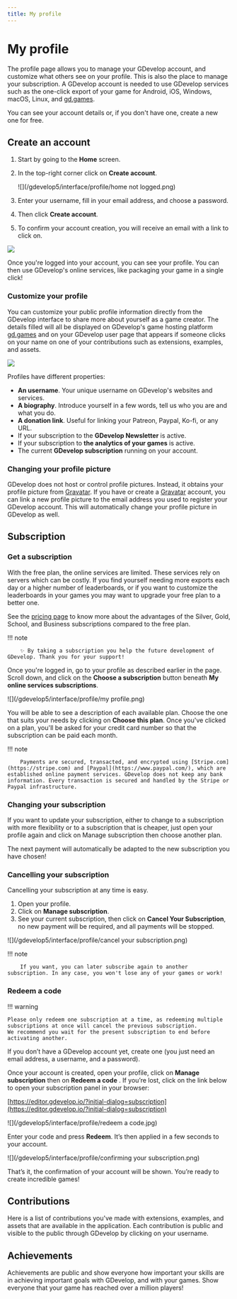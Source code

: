 ```yaml
---
title: My profile
---
```

# My profile

The profile page allows you to manage your GDevelop account, and customize what others see on your profile. This is also the place to manage your subscription.
A GDevelop account is needed to use GDevelop services such as the one-click export of your game for Android, iOS, Windows, macOS, Linux, and [gd.games](https://gd.games/).

You can see your account details or, if you don't have one, create a new one for free.

## Create an account

1. Start by going to the **Home** screen.
2. In the top-right corner click on **Create account**.

    ![](/gdevelop5/interface/profile/home not logged.png)

3. Enter your username, fill in your email address, and choose a password.
4. Then click **Create account**.
5. To confirm your account creation, you will receive an email with a link to click on.

![](/gdevelop5/interface/profile/account-create-details.png)

Once you're logged into your account, you can see your profile. You can then use GDevelop's online services, like packaging your game in a single click!

### Customize your profile

You can customize your public profile information directly from the GDevelop interface to share more about yourself as a game creator. The details filled will all be displayed on GDevelop's game hosting platform [gd.games](https://gd.games/) and on your GDevelop user page that appears if someone clicks on your name on one of your contributions such as extensions, examples, and assets.

![](/gdevelop5/interface/profile/gdevelop_profile_customize.gif)

Profiles have different properties:

- **An username**. Your unique username on GDevelop's websites and services.
- **A biography**. Introduce yourself in a few words, tell us who you are and what you do.
- **A donation link**. Useful for linking your Patreon, Paypal, Ko-fi, or any URL.
- If your subscription to the **GDevelop Newsletter** is active.
- If your subscription to **the analytics of your games** is active.
- The current **GDevelop subscription** running on your account.

### Changing your profile picture

GDevelop does not host or control profile pictures. Instead, it obtains your profile picture from [Gravatar](https://gravatar.com). If you have or create a [Gravatar](https://gravatar.com) account, you can link a new profile picture to the email address you used to register your GDevelop account. This will automatically change your profile picture in GDevelop as well.

## Subscription

### Get a subscription

With the free plan, the online services are limited. These services rely on servers which can be costly.
If you find yourself needing more exports each day or a higher number of leaderboards, or if you want to customize the leaderboards in your games you may want to upgrade your free plan to a better one.

See the [pricing page](https://gdevelop.io/pricing) to know more about the advantages of the Silver, Gold, School, and Business subscriptions compared to the free plan.

!!! note

        ✨ By taking a subscription you help the future development of GDevelop. Thank you for your support!

Once you're logged in, go to your profile as described earlier in the page.
Scroll down, and click on the **Choose a subscription** button beneath **My online services subscriptions**.

![](/gdevelop5/interface/profile/my profile.png)

You will be able to see a description of each available plan. Choose the one that suits your needs by clicking on **Choose this plan**.
Once you've clicked on a plan, you'll be asked for your credit card number so that the subscription can be paid each month.

!!! note

        Payments are secured, transacted, and encrypted using [Stripe.com](https://stripe.com) and [Paypal](https://www.paypal.com/), which are established online payment services. GDevelop does not keep any bank information. Every transaction is secured and handled by the Stripe or Paypal infrastructure.

### Changing your subscription

If you want to update your subscription, either to change to a subscription with more flexibility or to a subscription that is cheaper, just open your profile again and click on Manage subscription then choose another plan.

The next payment will automatically be adapted to the new subscription you have chosen!

### Cancelling your subscription

Cancelling your subscription at any time is easy.

 1. Open your profile.
 2. Click on **Manage subscription**.
 3. See your current subscription, then click on **Cancel Your Subscription**, no new payment will be required, and all payments will be stopped.

![](/gdevelop5/interface/profile/cancel your subscription.png)

!!! note

        If you want, you can later subscribe again to another subscription. In any case, you won't lose any of your games or work!

### Redeem a code

!!! warning

    Please only redeem one subscription at a time, as redeeming multiple subscriptions at once will cancel the previous subscription.
    We recommend you wait for the present subscription to end before activating another.

If you don’t have a GDevelop account yet, create one (you just need an email address, a username, and a password).

Once your account is created, open your profile, click on **Manage subscription** then on **Redeem a code** .
If you’re lost, click on the link below to open your subscription panel in your browser:

[https://editor.gdevelop.io/?initial-dialog=subscription](https://editor.gdevelop.io/?initial-dialog=subscription)

![](/gdevelop5/interface/profile/redeem a code.jpg)

Enter your code and press **Redeem**. It’s then applied in a few seconds to your account.

![](/gdevelop5/interface/profile/confirming your subscription.png)

That’s it, the confirmation of your account will be shown. You’re ready to create incredible games!

## Contributions

Here is a list of contributions you've made with extensions, examples, and assets that are available in the application. Each contribution is public and visible to the public through GDevelop by clicking on your username.

## Achievements

Achievements are public and show everyone how important your skills are in achieving important goals with GDevelop, and with your games.
Show everyone that your game has reached over a million players!
